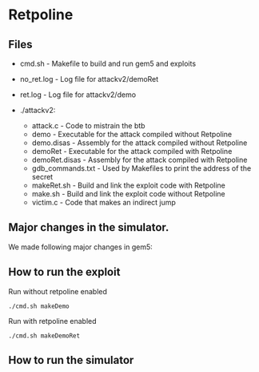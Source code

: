 
# Retpoline

## Files
* cmd.sh - Makefile to build and run gem5 and exploits
* no\_ret.log - Log file for attackv2/demoRet
* ret.log - Log file for attackv2/demo

* ./attackv2:
    * attack.c - Code to mistrain the btb
    * demo - Executable for the attack compiled without Retpoline
    * demo.disas - Assembly for the attack compiled without Retpoline
    * demoRet - Executable for the attack compiled with Retpoline
    * demoRet.disas - Assembly for the attack compiled with Retpoline
    * gdb\_commands.txt - Used by Makefiles to print the address of the secret
    * makeRet.sh - Build and link the exploit code with Retpoline
    * make.sh - Build and link the exploit code without Retpoline
    * victim.c - Code that makes an indirect jump

## Major changes in the simulator.

We made following major changes in gem5:

## How to run the exploit
Run without retpoline enabled
```
./cmd.sh makeDemo
```
Run with retpoline enabled
```
./cmd.sh makeDemoRet
```
## How to run the simulator

